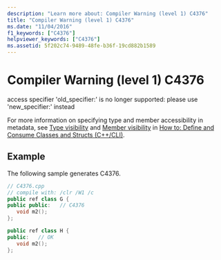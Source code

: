 ```yaml
---
description: "Learn more about: Compiler Warning (level 1) C4376"
title: "Compiler Warning (level 1) C4376"
ms.date: "11/04/2016"
f1_keywords: ["C4376"]
helpviewer_keywords: ["C4376"]
ms.assetid: 5f202c74-9489-48fe-b36f-19cd882b1589
---
```

# Compiler Warning (level 1) C4376

access specifier 'old_specifier:' is no longer supported: please use 'new_specifier:' instead

For more information on specifying type and member accessibility in metadata, see [Type visibility](../../dotnet/how-to-define-and-consume-classes-and-structs-cpp-cli.md#BKMK_Type_visibility) and [Member visibility](../../dotnet/how-to-define-and-consume-classes-and-structs-cpp-cli.md#BKMK_Member_visibility) in [How to: Define and Consume Classes and Structs (C++/CLI)](../../dotnet/how-to-define-and-consume-classes-and-structs-cpp-cli.md).

## Example

The following sample generates C4376.

```cpp
// C4376.cpp
// compile with: /clr /W1 /c
public ref class G {
public public:   // C4376
   void m2();
};

public ref class H {
public:   // OK
   void m2();
};
```
